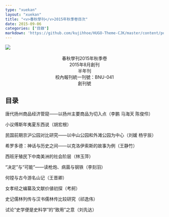 ```yaml
---
type: "xuekan"
layout: "xuekan"
title: "<v>春秋學刊</v>2015年秋季卷目次"
date: 2015-09-06
categories: ["目錄"]
markdown: 'https://github.com/kujihhoe/HUGO-Theme-CJK/master/content/post/2017-10-06-xuekan1.md'
---
```

<!--more-->
<img src="https://www.superbed.cn/pic/5be2ba929dc6d6b928f1a0a6">
<br>
<br>
<center><v>春秋學刊</v>2015年秋季卷</center>
<center>2015年8月創刊</center>
<center>半年刊</center>
<center>校內報刊統一刊號：BNU-041</center>
<center>創刊號</center>

## 目录

唐代扬州商品经济管窥——以扬州主要商品为切入点（李鹏 马海天 陈俊伶）

小议傅斯年<v>夷夏东西说</v>（胡宏根）

民国前期京沪公园对比研究——以中山公园和外滩公园为中心（刘媛 杨宇辰）

希罗多德：神话与历史之间——以克洛伊索斯的故事为例（王静竹）

西班牙殖民下中南美洲的社会阶层（林玉萍）

“决定”与“可能”——读<v>枪炮、病菌与钢铁</v>（李刻羽）

何镗与<v>古今游名山记</v>（王晋卿）

<v>女孝经</v>之编纂及文献价値初探（考舸）

<v>史记</v><v>儒林列传</v>与<v>汉书</v><v>儒林传</v>比较研究（祁逸伟）

试论“史学便是史料学”的“致用”之意（刘先达）
